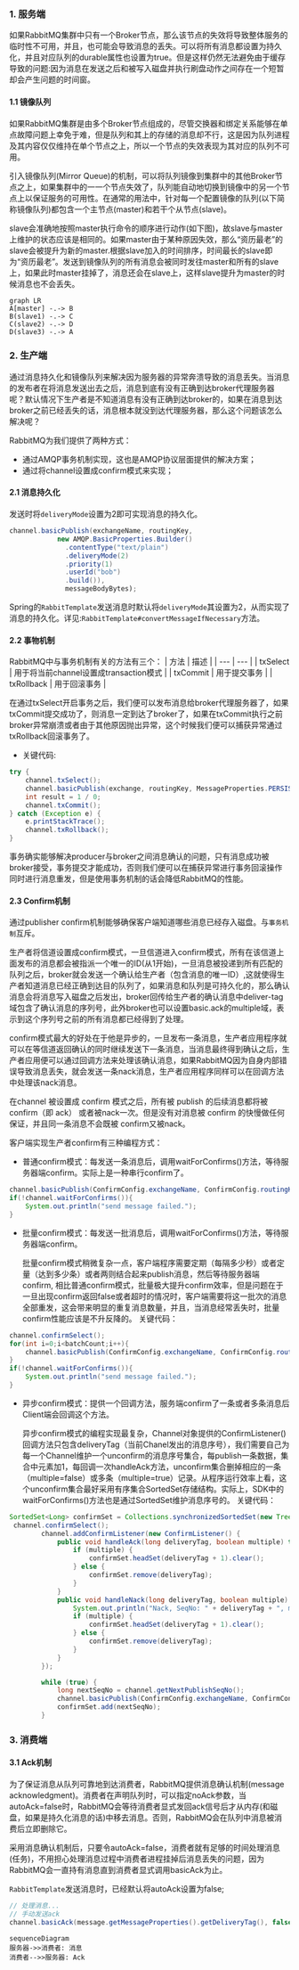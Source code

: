 ### 1. 服务端
如果RabbitMQ集群中只有一个Broker节点，那么该节点的失效将导致整体服务的临时性不可用，并且，也可能会导致消息的丢失。可以将所有消息都设置为持久化，并且对应队列的durable属性也设置为true。但是这样仍然无法避免由于缓存导致的问题:因为消息在发送之后和被写入磁盘并执行刷盘动作之间存在一个短暂却会产生问题的时间窗。
 #### 1.1 镜像队列
如果RabbitMQ集群是由多个Broker节点组成的，尽管交换器和绑定关系能够在单点故障问题上幸免于难，但是队列和其上的存储的消息却不行，这是因为队列进程及其内容仅仅维持在单个节点之上，所以一个节点的失效表现为其对应的队列不可用。

引入镜像队列(Mirror Queue)的机制，可以将队列镜像到集群中的其他Broker节点之上，如果集群中的一一个节点失效了，队列能自动地切换到镜像中的另一个节点上以保证服务的可用性。在通常的用法中，针对每一个配置镜像的队列(以下简称镜像队列)都包含一个主节点(master)和若干个从节点(slave)。

slave会准确地按照master执行命令的顺序进行动作(如下图)，故slave与master上维护的状态应该是相同的。如果master由于某种原因失效，那么“资历最老”的slave会被提升为新的master.根据slave加入的时间排序，时间最长的slave即为“资历最老”。发送到镜像队列的所有消息会被同时发往master和所有的slave上，如果此时master挂掉了，消息还会在slave上，这样slave提升为master的时候消息也不会丢失。

```mermaid
graph LR
A[master] -.-> B
B(slave1) -.-> C
C(slave2) -.-> D
D(slave3) -.-> A
```


### 2. 生产端
通过消息持久化和镜像队列来解决因为服务器的异常奔溃导致的消息丢失。当消息的发布者在将消息发送出去之后，消息到底有没有正确到达broker代理服务器呢？默认情况下生产者是不知道消息有没有正确到达broker的，如果在消息到达broker之前已经丢失的话，消息根本就没到达代理服务器，那么这个问题该怎么解决呢？

RabbitMQ为我们提供了两种方式：

* 通过AMQP事务机制实现，这也是AMQP协议层面提供的解决方案；
* 通过将channel设置成confirm模式来实现；

 #### 2.1 消息持久化
 发送时将`deliveryMode`设置为2即可实现消息的持久化。
 ```java
channel.basicPublish(exchangeName, routingKey,
             new AMQP.BasicProperties.Builder()
               .contentType("text/plain")
               .deliveryMode(2)
               .priority(1)
               .userId("bob")
               .build()),
               messageBodyBytes);
```
 Spring的`RabbitTemplate`发送消息时默认将`deliveryMode`其设置为2，从而实现了消息的持久化。详见:`RabbitTemplate#convertMessageIfNecessary`方法。
 #### 2.2 事物机制
 
 RabbitMQ中与事务机制有关的方法有三个：
| 方法 | 描述 |
| --- | --- |
| txSelect | 用于将当前channel设置成transaction模式 |
| txCommit | 用于提交事务 |
| txRollback | 用于回滚事务 |

在通过txSelect开启事务之后，我们便可以发布消息给broker代理服务器了，如果txCommit提交成功了，则消息一定到达了broker了，如果在txCommit执行之前broker异常崩溃或者由于其他原因抛出异常，这个时候我们便可以捕获异常通过txRollback回滚事务了。

* 关键代码:
```java
try {
    channel.txSelect();
    channel.basicPublish(exchange, routingKey, MessageProperties.PERSISTENT_TEXT_PLAIN, msg.getBytes());
    int result = 1 / 0;
    channel.txCommit();
} catch (Exception e) {
    e.printStackTrace();
    channel.txRollback();
}
```

事务确实能够解决producer与broker之间消息确认的问题，只有消息成功被broker接受，事务提交才能成功，否则我们便可以在捕获异常进行事务回滚操作同时进行消息重发，但是使用事务机制的话会降低RabbitMQ的性能。
 #### 2.3 Confirm机制
 通过publisher confirm机制能够确保客户端知道哪些消息已经存入磁盘。与`事务机制`互斥。
 
 生产者将信道设置成confirm模式，一旦信道进入confirm模式，所有在该信道上面发布的消息都会被指派一个唯一的ID(从1开始)，一旦消息被投递到所有匹配的队列之后，broker就会发送一个确认给生产者（包含消息的唯一ID）,这就使得生产者知道消息已经正确到达目的队列了，如果消息和队列是可持久化的，那么确认消息会将消息写入磁盘之后发出，broker回传给生产者的确认消息中deliver-tag域包含了确认消息的序列号，此外broker也可以设置basic.ack的multiple域，表示到这个序列号之前的所有消息都已经得到了处理。

confirm模式最大的好处在于他是异步的，一旦发布一条消息，生产者应用程序就可以在等信道返回确认的同时继续发送下一条消息，当消息最终得到确认之后，生产者应用便可以通过回调方法来处理该确认消息，如果RabbitMQ因为自身内部错误导致消息丢失，就会发送一条nack消息，生产者应用程序同样可以在回调方法中处理该nack消息。

在channel 被设置成 confirm 模式之后，所有被 publish 的后续消息都将被 confirm（即 ack） 或者被nack一次。但是没有对消息被 confirm 的快慢做任何保证，并且同一条消息不会既被 confirm又被nack。

客户端实现生产者confirm有三种编程方式：

- 普通confirm模式：每发送一条消息后，调用waitForConfirms()方法，等待服务器端confirm。实际上是一种串行confirm了。
```java
channel.basicPublish(ConfirmConfig.exchangeName, ConfirmConfig.routingKey, MessageProperties.PERSISTENT_TEXT_PLAIN, ConfirmConfig.msg_10B.getBytes());
if(!channel.waitForConfirms()){
    System.out.println("send message failed.");
}
```
- 批量confirm模式：每发送一批消息后，调用waitForConfirms()方法，等待服务器端confirm。

    批量confirm模式稍微复杂一点，客户端程序需要定期（每隔多少秒）或者定量（达到多少条）或者两则结合起来publish消息，然后等待服务器端confirm, 相比普通confirm模式，批量极大提升confirm效率，但是问题在于一旦出现confirm返回false或者超时的情况时，客户端需要将这一批次的消息全部重发，这会带来明显的重复消息数量，并且，当消息经常丢失时，批量confirm性能应该是不升反降的。 
关键代码：
```java
channel.confirmSelect();
for(int i=0;i<batchCount;i++){
    channel.basicPublish(ConfirmConfig.exchangeName, ConfirmConfig.routingKey, MessageProperties.PERSISTENT_TEXT_PLAIN, ConfirmConfig.msg_10B.getBytes());
}
if(!channel.waitForConfirms()){
    System.out.println("send message failed.");
}
```
- 异步confirm模式：提供一个回调方法，服务端confirm了一条或者多条消息后Client端会回调这个方法。

    异步confirm模式的编程实现最复杂，Channel对象提供的ConfirmListener()回调方法只包含deliveryTag（当前Chanel发出的消息序号），我们需要自己为每一个Channel维护一个unconfirm的消息序号集合，每publish一条数据，集合中元素加1，每回调一次handleAck方法，unconfirm集合删掉相应的一条（multiple=false）或多条（multiple=true）记录。从程序运行效率上看，这个unconfirm集合最好采用有序集合SortedSet存储结构。实际上，SDK中的waitForConfirms()方法也是通过SortedSet维护消息序号的。 
关键代码：
```java
SortedSet<Long> confirmSet = Collections.synchronizedSortedSet(new TreeSet<Long>());
 channel.confirmSelect();
        channel.addConfirmListener(new ConfirmListener() {
            public void handleAck(long deliveryTag, boolean multiple) throws IOException {
                if (multiple) {
                    confirmSet.headSet(deliveryTag + 1).clear();
                } else {
                    confirmSet.remove(deliveryTag);
                }
            }
            public void handleNack(long deliveryTag, boolean multiple) throws IOException {
                System.out.println("Nack, SeqNo: " + deliveryTag + ", multiple: " + multiple);
                if (multiple) {
                    confirmSet.headSet(deliveryTag + 1).clear();
                } else {
                    confirmSet.remove(deliveryTag);
                }
            }
        });

        while (true) {
            long nextSeqNo = channel.getNextPublishSeqNo();
            channel.basicPublish(ConfirmConfig.exchangeName, ConfirmConfig.routingKey, MessageProperties.PERSISTENT_TEXT_PLAIN, ConfirmConfig.msg_10B.getBytes());
            confirmSet.add(nextSeqNo);
        }
```

### 3. 消费端
 #### 3.1 Ack机制 
 
 为了保证消息从队列可靠地到达消费者，RabbitMQ提供消息确认机制(message acknowledgment)。消费者在声明队列时，可以指定noAck参数，当autoAck=false时，RabbitMQ会等待消费者显式发回ack信号后才从内存(和磁盘，如果是持久化消息的话)中移去消息。否则，RabbitMQ会在队列中消息被消费后立即删除它。

采用消息确认机制后，只要令autoAck=false，消费者就有足够的时间处理消息(任务)，不用担心处理消息过程中消费者进程挂掉后消息丢失的问题，因为RabbitMQ会一直持有消息直到消费者显式调用basicAck为止。

 `RabbitTemplate`发送消息时，已经默认将autoAck设置为false;

```java
// 处理消息...
// 手动发送ack
channel.basicAck(message.getMessageProperties().getDeliveryTag(), false);
```

```mermaid
sequenceDiagram
服务器->>消费者: 消息
消费者-->>服务器: Ack
```
